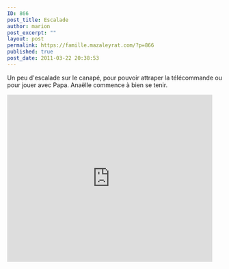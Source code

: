 ```yaml
---
ID: 866
post_title: Escalade
author: marion
post_excerpt: ""
layout: post
permalink: https://famille.mazaleyrat.com/?p=866
published: true
post_date: 2011-03-22 20:38:53
---
```

Un peu d'escalade sur le canapé, pour pouvoir attraper la télécommande ou pour jouer avec Papa. Anaëlle commence à bien se tenir.

<iframe title="YouTube video player" width="480" height="390" src="http://www.youtube.com/embed/NLg8EBgYwGM" frameborder="0" allowfullscreen></iframe>